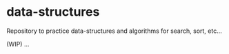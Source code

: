 # data-structures
Repository to practice data-structures and algorithms for search, sort, etc...

(WIP)
...
